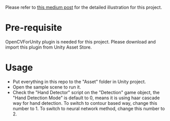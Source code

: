 Please refer to [this medium post](https://medium.com/@teejs2012/hand-tracking-in-unity3d-f741a5e21a92) for the detailed illustration for this project.
# Pre-requisite
OpenCVForUnity plugin is needed for this project. Please download and import this plugin from Unity Asset Store.
# Usage
* Put everything in this repo to the "Asset" folder in Unity project. 
* Open the sample scene to run it. 
* Check the "Hand Detector" script on the "Detection" game object, the "Hand Detection Mode" is default to 0, means it is using haar cascade way for hand detection. To switch to contour based way, change this number to 1. To switch to neural network method, change this number to 2.